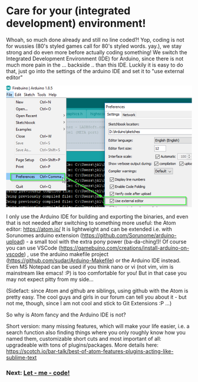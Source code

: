 # Care for your (integrated development) environment!

Whoah, so much done already and still no line coded?! Yop, coding is not for wussies (80's styled games call for 80's styled words. yay.), we stay strong and do even more before actually coding something! We switch the Integrated Development Environment (IDE) for Arduino, since there is not much more pain in the ... backside .. than this IDE. Luckily it is easy to do that, just go into the settings of the arduino IDE and set it to "use external editor"

<img src="img/ArduinoIDEuseExternalEditor.png">

I only use the Arduino IDE for building and exporting the binaries, and even that is not needed after switching to something more useful: the Atom editor: https://atom.io/ It is lightweight and can be extended i.e. with Sorunomes arduino extension  (https://github.com/Sorunome/arduino-upload) - a small tool with the extra pony power (ba-da-ching!)! Of course you can use VSCode (https://gamebuino.com/creations/install-arduino-on-vscode) , use the arduino makefile project (https://github.com/sudar/Arduino-Makefile) or the Arduino IDE instead. Even MS Notepad can be used if you think nano or vi (not vim, vim is mainstream like emacs! :P) is too comfortable for you! But in that case you may not expect pitty from my side...

(Sidefact: since Atom and github are siblings, using github with the Atom is pretty easy. The cool guys and girls in our forum can tell you about it - but not me, though, since I am not cool and stick to Git Extensions :P ...)

So why is Atom fancy and the Arduino IDE is not?

Short version: many missing features, which will make your life easier, i.e. a search function also finding things where you only roughly know how you named them, customizable short cuts and most important of all: upgradeable with tons of plugins/packages. More details here: https://scotch.io/bar-talk/best-of-atom-features-plugins-acting-like-sublime-text


### Next: [Let - me - code!](LetMeCode.md)
